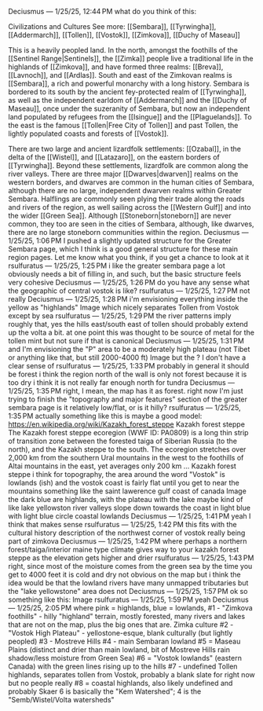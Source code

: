 Deciusmus — 1/25/25, 12:44 PM
what do you think of this:

Civilizations and Cultures
See more: [[Sembara]], [[Tyrwingha]], [[Addermarch]], [[Tollen]], [[Vostok]], [[Zimkova]], [[Duchy of Maseau]]

This is a heavily peopled land. In the north, amongst the foothills of the [[Sentinel Range|Sentinels]], the [[Zimka]] people live a traditional life in the highlands of [[Zimkova]], and have formed three realms: [[Breva]], [[Lavnoch]], and [[Ardlas]]. South and east of the Zimkovan realms is [[Sembara]], a rich and powerful monarchy with a long history. Sembara is bordered to its south by the ancient fey-protected realm of [[Tyrwingha]], as well as the independent earldom of [[Addermarch]] and the [[Duchy of Maseau]], once under the suzeranity of Sembara, but now an independent land populated by refugees from the [[Isingue]] and the [[Plaguelands]]. To the east is the famous [[Tollen|Free City of Tollen]] and past Tollen, the lightly populated coasts and forests of [[Vostok]].

There are two large and ancient lizardfolk settlements: [[Ozabal]], in the delta of the [[Wistel]], and [[Latazaro]], on the eastern borders of [[Tyrwingha]]. Beyond these settlements, lizardfolk are common along the river valleys. There are three major [[Dwarves|dwarven]] realms on the western borders, and dwarves are common in the human cities of Sembara, although there are no large, independent dwarven realms within Greater Sembara. Halflings are commonly seen plying their trade along the roads and rivers of the region, as well sailing across the [[Western Gulf]] and into the wider [[Green Sea]]. Although [[Stoneborn|stoneborn]] are never common, they too are seen in the cities of Sembara, although, like dwarves, there are no large stoneborn communities within the region.
Deciusmus — 1/25/25, 1:06 PM
I pushed a slightly updated structure for the Greater Sembara page, which I think is a good general structure for these main region pages. Let me know what you think, if you get a chance to look at it
rsulfuratus — 1/25/25, 1:25 PM
i like the greater sembara page a lot
obviously needs a bit of filling in, and such, but the basic structure feels very cohesive
Deciusmus — 1/25/25, 1:26 PM
do you have any sense what the geographic of central vostok is like?
rsulfuratus — 1/25/25, 1:27 PM
not really
Deciusmus — 1/25/25, 1:28 PM
i'm envisioning everything inside the yellow as "highlands"
Image
which nicely separates Tollen from Vostok except by sea
rsulfuratus — 1/25/25, 1:29 PM
the river patterns imply roughly that, yes
the hills east/south east of tollen should probably extend up the volta a bit. at one point this was thought to be source of metal for the tollen mint
but not sure if that is canonical
Deciusmus — 1/25/25, 1:31 PM
and I'm envisioning the "P" area to be a moderately high plateau (not Tibet or anything like that, but still 2000-4000 ft)
Image
but the ? I don't have a clear sense of
rsulfuratus — 1/25/25, 1:33 PM
probably in general it should be forest
i think the region north of the wall is only not forest because it is too dry
i think it is not really far enough north for tundra
Deciusmus — 1/25/25, 1:35 PM
right, I mean, the map has it as forest. right now I'm just trying to finish the "topography and major features" section of the greater sembara page
is it relatively low/flat, or is it hilly?
rsulfuratus — 1/25/25, 1:35 PM
actually something like this is maybe a good model: https://en.wikipedia.org/wiki/Kazakh_forest_steppe
Kazakh forest steppe
The Kazakh forest steppe ecoregion (WWF ID: PA0809) is a long thin strip of transition zone between the forested taiga of Siberian Russia (to the north), and the Kazakh steppe to the south. The ecoregion stretches over 2,000 km from the southern Ural mountains in the west to the foothills of Altai mountains in the east, yet averages only 200 km ...
Kazakh forest steppe
i think for topography, the area around the word "Vostok" is lowlands
(ish)
and the vostok coast is fairly flat until you get to near the mountains
something like the saint lawerence gulf coast of canada
Image
the dark blue are highlands, with the plateau with the lake maybe kind of like lake yellowston
river valleys slope down towards the coast in light blue
with light blue circle coastal lowlands
Deciusmus — 1/25/25, 1:41 PM
yeah I think that makes sense
rsulfuratus — 1/25/25, 1:42 PM
this fits with the cultural history description of the northwest corner of vostok really being part of zimkova
Deciusmus — 1/25/25, 1:42 PM
where perhaps a northern forest/taiga/interior maine type climate gives way to your kazakh forest steppe as the elevation gets higher and drier
rsulfuratus — 1/25/25, 1:43 PM
right, since most of the moisture comes from the green sea by the time you get to 4000 feet it is cold and dry
not obvious on the map but i think the idea would be that the lowland rivers have many unmapped tributaries but the "lake yellowstone" area does not
Deciusmus — 1/25/25, 1:57 PM
ok so something like this:
Image
rsulfuratus — 1/25/25, 1:59 PM
yeah
Deciusmus — 1/25/25, 2:05 PM
where pink = highlands, blue = lowlands, 
#1 - "Zimkova foothills" - hilly "highland" terrain, mostly forested, many rivers and lakes that are not on the map, plus the big ones that are. Zimka culture
#2  - "Vostok High Plateau" - yellostone-esque, blank culturally (but lightly peopled)
#3 - Mostreve Hills
#4 - main Sembaran lowland
#5 = Maseau Plains (distinct and drier than main lowland, bit of Mostreve Hills rain shadow/less moisture from Green Sea)
#6 = "Vostok lowlands" (eastern Canada) with the green lines rising up to the hills
#7 - undefined Tollen highlands, separates tollen from Vostok, probably a blank slate for right now but no people really
#8 = coastal highlands, also likely undefined and probably Skaer
6 is basically the "Kem Watershed"; 4 is the "Semb/Wistel/Volta watersheds"